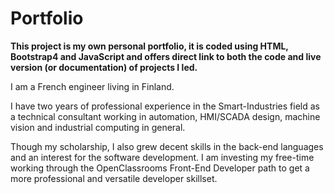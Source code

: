 # Portfolio
<strong> This project is my own personal portfolio, it is coded using HTML, Bootstrap4 and JavaScript and offers direct link to both the code and live version (or documentation) of projects I led. </strong>

I am a French engineer living in Finland.

I have two years of professional experience in the Smart-Industries field as a technical consultant working in automation, HMI/SCADA design, machine vision and industrial computing in general.

Though my scholarship, I also grew decent skills in the back-end languages and an interest for the software development. I am investing my free-time working through the OpenClassrooms Front-End Developer path to get a more professional and versatile developer skillset.
